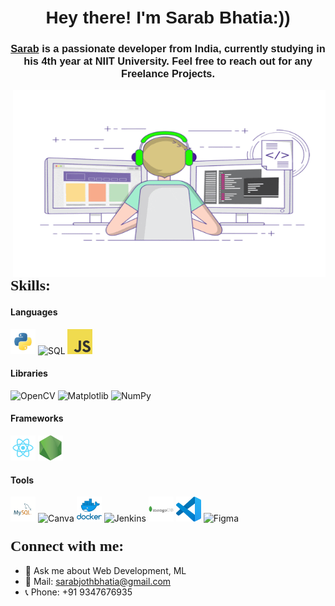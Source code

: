 <!-- Header Section -->
<h1 align="center"><font face="Arial">Hey there! I'm Sarab Bhatia:)) </font></h1>
<h3 align="center"><font face="Arial"><a href="https://www.linkedin.com/in/sarabjothbhatia" target="_blank" rel="noreferrer">Sarab</a> is a passionate developer from India, currently studying in his 4th year at NIIT University. Feel free to reach out for any Freelance Projects.</font></h3>

<!-- GIF -->
<img align="right" height="300" width="500" src="https://raw.githubusercontent.com/mikonoid/mikonoid/main/images/gifs/coder3.gif" />

<!-- Skills Section -->
<h3 align="left"><font size="+2" face="Verdana">Skills:</font></h3>

#### Languages
<p align="left">
  <img src="https://raw.githubusercontent.com/github/explore/main/topics/python/python.png" alt="Python" title="Python" width="40" height="40"/>
  <img src="https://cdn-icons-png.flaticon.com/512/4248/4248443.png" alt="SQL" title="SQL" width="40" height="40"/>
  <img src="https://raw.githubusercontent.com/github/explore/main/topics/javascript/javascript.png" alt="JavaScript" title="JavaScript" width="40" height="40"/>
</p>

#### Libraries
<p align="left">
  <img src="https://upload.wikimedia.org/wikipedia/commons/3/32/OpenCV_Logo_with_text_svg_version.svg" alt="OpenCV" title="OpenCV" width="60" height="40"/>
  <img src="https://upload.wikimedia.org/wikipedia/commons/thumb/8/84/Matplotlib_icon.svg/2048px-Matplotlib_icon.svg.png" alt="Matplotlib" title="Matplotlib" width="40" height="40"/>
  <img src="https://upload.wikimedia.org/wikipedia/commons/thumb/3/31/NumPy_logo_2020.svg/512px-NumPy_logo_2020.svg.png" alt="NumPy" title="NumPy" width="40" height="40"/>
</p>

#### Frameworks
<p align="left">
  <img src="https://raw.githubusercontent.com/github/explore/main/topics/react/react.png" alt="React.js" title="React.js" width="40" height="40"/>
  <img src="https://raw.githubusercontent.com/github/explore/main/topics/nodejs/nodejs.png" alt="Node.js" title="Node.js" width="40" height="40"/>
</p>

#### Tools
<p align="left">
  <img src="https://raw.githubusercontent.com/github/explore/main/topics/mysql/mysql.png" alt="MySQL" title="MySQL" width="40" height="40"/>
  <img src="https://upload.wikimedia.org/wikipedia/commons/0/08/Canva_icon_2021.svg" alt="Canva" title="Canva" width="40" height="40"/>
  <img src="https://raw.githubusercontent.com/github/explore/main/topics/docker/docker.png" alt="Docker" title="Docker" width="40" height="40"/>
  <img src="https://www.vectorlogo.zone/logos/jenkins/jenkins-icon.svg" alt="Jenkins" title="Jenkins" width="40" height="40"/>
  <img src="https://raw.githubusercontent.com/github/explore/main/topics/mongodb/mongodb.png" alt="MongoDB" title="MongoDB" width="40" height="40"/>
  <img src="https://raw.githubusercontent.com/github/explore/main/topics/visual-studio-code/visual-studio-code.png" alt="VS Code" title="VS Code" width="40" height="40"/>
  <img src="https://upload.wikimedia.org/wikipedia/commons/3/33/Figma-logo.svg" alt="Figma" title="Figma" width="40" height="40"/>
</p>

<!-- Contact Section -->
<h3 align="left"><font size="+2" face="Verdana">Connect with me:</font></h3>

- 💬 Ask me about Web Development, ML
- 📧 Mail: sarabjothbhatia@gmail.com
- 📞 Phone: +91 9347676935
